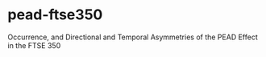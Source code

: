 # pead-ftse350
Occurrence, and Directional and Temporal Asymmetries of the PEAD Effect in the FTSE 350
